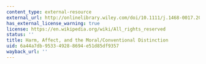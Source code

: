 ```yaml
---
content_type: external-resource
external_url: http://onlinelibrary.wiley.com/doi/10.1111/j.1468-0017.2007.00302.x/full
has_external_license_warning: true
license: https://en.wikipedia.org/wiki/All_rights_reserved
status: ''
title: Harm, Affect, and the Moral/Conventional Distinction
uid: 6a44a7db-9533-4928-8694-e51d85df9357
wayback_url: ''
---
```

